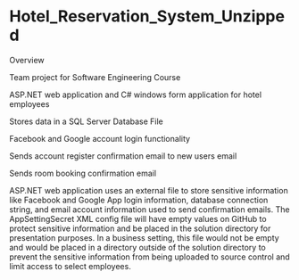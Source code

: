 # Hotel_Reservation_System_Unzipped

Overview

Team project for Software Engineering Course

ASP.NET web application and C# windows form application for hotel employees

Stores data in a SQL Server Database File

Facebook and Google account login functionality

Sends account register confirmation email to new users email

Sends room booking confirmation email
	
ASP.NET web application uses an external file to store sensitive information like Facebook and Google App login information,
database connection string, and email account information used to send confirmation emails. The AppSettingSecret XML config file
will have empty values on GitHub to protect sensitive information and be placed in the solution directory for presentation purposes.
In a business setting, this file would not be empty and would be placed in a directory outside of the solution directory to prevent
the sensitive information from being uploaded to source control and limit access to select employees.

	
	
